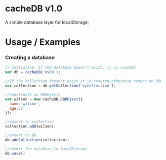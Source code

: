 # cacheDB v1.0
A simple database layer for localStorage;

# Usage / Examples
### Creating a database

```javascript
// Initialise. If the database doesn't exist, it is created
var db = cacheDB('myDB');

//If the collection doesn't exist,it is created,otherwise return an DBCollection
var collection = db.getCollection('myCollection');

//Constructs an DBObjects
var wilson = new cacheDB.DBObject({
  name:'wilson',
  age:23
});

//insert to collection
collection.add(wilson);

//insert to db
db.addCollection(collection);

//commit the database to localStorage
db.save()
```